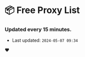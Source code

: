 # :package: Free Proxy List
### Updated every 15 minutes.

- Last updated: `2024-05-07 09:34`

:heart:
